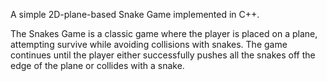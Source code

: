 A simple 2D-plane-based Snake Game implemented in C++.

The Snakes Game is a classic game where the player is placed on a plane, attempting survive while avoiding collisions with snakes.
The game continues until the player either successfully pushes all the snakes off the edge of the plane or collides with a snake.
